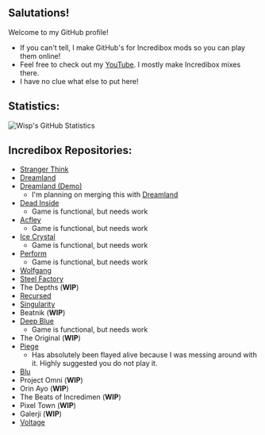 ## Salutations!

<!--
**Wisp3Abyss/wisp3abyss** is a ✨ _special_ ✨ repository because its `README.md` (this file) appears on your GitHub profile.

Here are some ideas to get you started:

- 🔭 I’m currently working on ...
- 🌱 I’m currently learning ...
- 👯 I’m looking to collaborate on ...
- 🤔 I’m looking for help with ...
- 💬 Ask me about ...
- 📫 How to reach me: ...
- 😄 Pronouns: ...
- ⚡ Fun fact: ...
-->
Welcome to my GitHub profile!

- If you can't tell, I make GitHub's for Incredibox mods so you can play them online!
- Feel free to check out my [YouTube](https://www.youtube.com/@Wisp3Abyss). I mostly make Incredibox mixes there.
- I have no clue what else to put here!

## Statistics:
![Wisp's GitHub Statistics](https://github-readme-stats.vercel.app/api?username=wisp3abyss&show_icons=true&theme=cobalt&show=reviews,discussions_started,discussions_answered,prs_merged,prs_merged_percentage&show_icons=true)

## Incredibox Repositories:
- [Stranger Think](https://wisp3abyss.github.io/stranger-think)
- [Dreamland](https://wisp3abyss.github.io/dreamland) 
- [Dreamland (Demo)](https://wisp3abyss.github.io/dreamland-demo)
  - I'm planning on merging this with [Dreamland](https://wisp3abyss.github.io/dreamland)
- [Dead Inside](https://wisp3abyss.github.io/dead-inside)
  - Game is functional, but needs work
- [Acfley](https://wisp3abyss.github.io/acfley)
  - Game is functional, but needs work
- [Ice Crystal](https://wisp3abyss.github.io/ice-crystal)
  - Game is functional, but needs work
- [Perform](https://wisp3abyss.github.io/perform)
  - Game is functional, but needs work
- [Wolfgang](https://wisp3abyss.github.io/wolfgang)
- [Steel Factory](https://wisp3abyss.github.io/steel-factory)
- The Depths (**WIP**)
- [Recursed](https://wisp3abyss.github.io/recursed)
- [Singularity](https://wisp3abyss.github.io/singularity)
- Beatnik (**WIP**)
- [Deep Blue](http://wisp3abyss.github.io/deep-blue)
  - Game is functional, but needs work
- The Original (**WIP**)
- [Piege](https://wisp3abyss.github.io/piege)
  - Has absolutely been flayed alive because I was messing around with it. Highly suggested you do not play it.
- [Blu](https://wisp3abyss.github.io/blu)
- Project Omni (**WIP**)
- Orin Ayo (**WIP**)
- The Beats of Incredimen (**WIP**)
- Pixel Town (**WIP**)
- Galerji (**WIP**)
- [Voltage](https://wisp3abyss.github.io/voltage)

